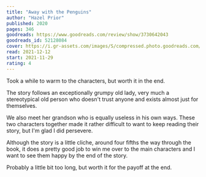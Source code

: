 ```yaml
---
title: "Away with the Penguins"
author: "Hazel Prior"
published: 2020
pages: 346
goodreads: https://www.goodreads.com/review/show/3730642043
goodreads_id: 52128084
cover: https://i.gr-assets.com/images/S/compressed.photo.goodreads.com/books/1583442783l/52128084._SY475_.jpg
read: 2021-12-12
start: 2021-11-29
rating: 4
---
```


Took a while to warm to the characters, but worth it in the end.

The story follows an exceptionally grumpy old lady, very much a stereotypical old person who doesn't trust anyone and exists almost just for themselves.

We also meet her grandson who is equally useless in his own ways. These two characters together made it rather difficult to want to keep reading their story, but I'm glad I did persevere.

Although the story is a little cliche, around four fifths the way through the book, it does a pretty good job to win me over to the main characters and I want to see them happy by the end of the story.

Probably a little bit too long, but worth it for the payoff at the end.
